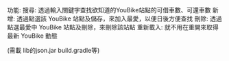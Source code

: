 功能:
  搜尋: 透過輸入關鍵字查找欲知道的YouBike站點的可借車數、可還車數
  新增: 透過點選該 YouBike 站點及儲存，來加入最愛，以便日後方便查找
  刪除: 透過點選最愛中 YouBike 站點及刪除，來刪除該站點
  重新載入: 就不用在重開來取得最新 YouBike 動態

(需載 lib的json.jar build.gradle等)
